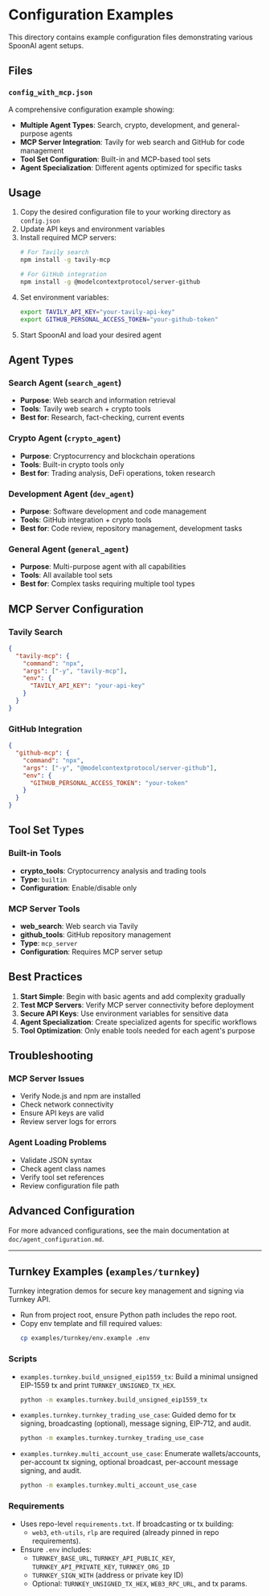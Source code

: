 # Configuration Examples

This directory contains example configuration files demonstrating various SpoonAI agent setups.

## Files

### `config_with_mcp.json`

A comprehensive configuration example showing:

- **Multiple Agent Types**: Search, crypto, development, and general-purpose agents
- **MCP Server Integration**: Tavily for web search and GitHub for code management
- **Tool Set Configuration**: Built-in and MCP-based tool sets
- **Agent Specialization**: Different agents optimized for specific tasks

## Usage

1. Copy the desired configuration file to your working directory as `config.json`
2. Update API keys and environment variables
3. Install required MCP servers:
   ```bash
   # For Tavily search
   npm install -g tavily-mcp
   
   # For GitHub integration
   npm install -g @modelcontextprotocol/server-github
   ```
4. Set environment variables:
   ```bash
   export TAVILY_API_KEY="your-tavily-api-key"
   export GITHUB_PERSONAL_ACCESS_TOKEN="your-github-token"
   ```
5. Start SpoonAI and load your desired agent

## Agent Types

### Search Agent (`search_agent`)
- **Purpose**: Web search and information retrieval
- **Tools**: Tavily web search + crypto tools
- **Best for**: Research, fact-checking, current events

### Crypto Agent (`crypto_agent`)
- **Purpose**: Cryptocurrency and blockchain operations
- **Tools**: Built-in crypto tools only
- **Best for**: Trading analysis, DeFi operations, token research

### Development Agent (`dev_agent`)
- **Purpose**: Software development and code management
- **Tools**: GitHub integration + crypto tools
- **Best for**: Code review, repository management, development tasks

### General Agent (`general_agent`)
- **Purpose**: Multi-purpose agent with all capabilities
- **Tools**: All available tool sets
- **Best for**: Complex tasks requiring multiple tool types

## MCP Server Configuration

### Tavily Search
```json
{
  "tavily-mcp": {
    "command": "npx",
    "args": ["-y", "tavily-mcp"],
    "env": {
      "TAVILY_API_KEY": "your-api-key"
    }
  }
}
```

### GitHub Integration
```json
{
  "github-mcp": {
    "command": "npx",
    "args": ["-y", "@modelcontextprotocol/server-github"],
    "env": {
      "GITHUB_PERSONAL_ACCESS_TOKEN": "your-token"
    }
  }
}
```

## Tool Set Types

### Built-in Tools
- **crypto_tools**: Cryptocurrency analysis and trading tools
- **Type**: `builtin`
- **Configuration**: Enable/disable only

### MCP Server Tools
- **web_search**: Web search via Tavily
- **github_tools**: GitHub repository management
- **Type**: `mcp_server`
- **Configuration**: Requires MCP server setup

## Best Practices

1. **Start Simple**: Begin with basic agents and add complexity gradually
2. **Test MCP Servers**: Verify MCP server connectivity before deployment
3. **Secure API Keys**: Use environment variables for sensitive data
4. **Agent Specialization**: Create specialized agents for specific workflows
5. **Tool Optimization**: Only enable tools needed for each agent's purpose

## Troubleshooting

### MCP Server Issues
- Verify Node.js and npm are installed
- Check network connectivity
- Ensure API keys are valid
- Review server logs for errors

### Agent Loading Problems
- Validate JSON syntax
- Check agent class names
- Verify tool set references
- Review configuration file path

## Advanced Configuration

For more advanced configurations, see the main documentation at `doc/agent_configuration.md`.

---

## Turnkey Examples (`examples/turnkey`)

Turnkey integration demos for secure key management and signing via Turnkey API.

- Run from project root, ensure Python path includes the repo root.
- Copy env template and fill required values:
  ```bash
  cp examples/turnkey/env.example .env
  ```

### Scripts
- `examples.turnkey.build_unsigned_eip1559_tx`: Build a minimal unsigned EIP-1559 tx and print `TURNKEY_UNSIGNED_TX_HEX`.
  ```bash
  python -m examples.turnkey.build_unsigned_eip1559_tx
  ```
- `examples.turnkey.turnkey_trading_use_case`: Guided demo for tx signing, broadcasting (optional), message signing, EIP-712, and audit.
  ```bash
  python -m examples.turnkey.turnkey_trading_use_case
  ```
- `examples.turnkey.multi_account_use_case`: Enumerate wallets/accounts, per-account tx signing, optional broadcast, per-account message signing, and audit.
  ```bash
  python -m examples.turnkey.multi_account_use_case
  ```

### Requirements
- Uses repo-level `requirements.txt`. If broadcasting or tx building:
  - `web3`, `eth-utils`, `rlp` are required (already pinned in repo requirements).
- Ensure `.env` includes:
  - `TURNKEY_BASE_URL`, `TURNKEY_API_PUBLIC_KEY`, `TURNKEY_API_PRIVATE_KEY`, `TURNKEY_ORG_ID`
  - `TURNKEY_SIGN_WITH` (address or private key ID)
  - Optional: `TURNKEY_UNSIGNED_TX_HEX`, `WEB3_RPC_URL`, and tx params.
